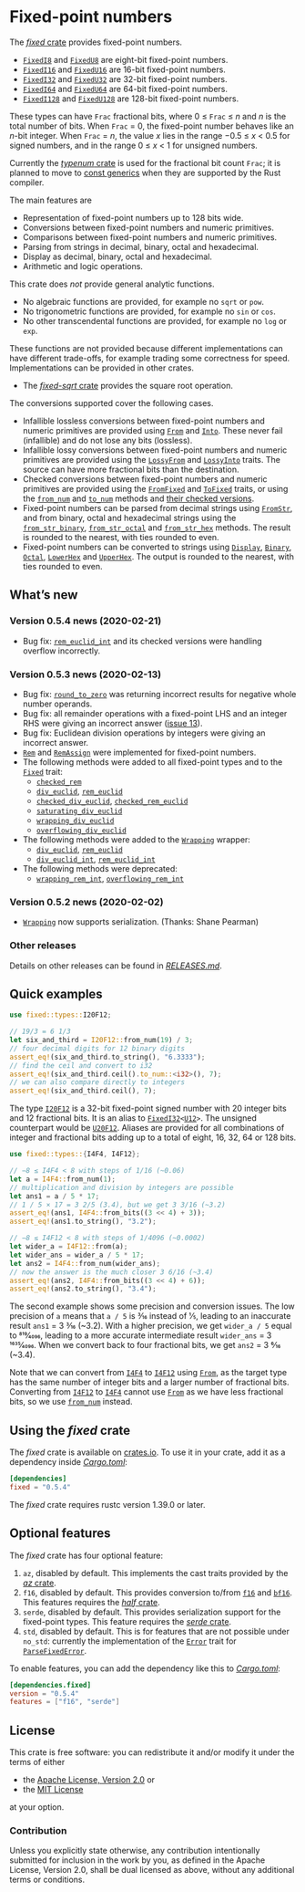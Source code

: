 <!-- Copyright © 2018–2019 Trevor Spiteri -->

<!-- Copying and distribution of this file, with or without
modification, are permitted in any medium without royalty provided the
copyright notice and this notice are preserved. This file is offered
as-is, without any warranty. -->

# Fixed-point numbers

The [*fixed* crate] provides fixed-point numbers.

  * [`FixedI8`] and [`FixedU8`] are eight-bit fixed-point numbers.
  * [`FixedI16`] and [`FixedU16`] are 16-bit fixed-point numbers.
  * [`FixedI32`] and [`FixedU32`] are 32-bit fixed-point numbers.
  * [`FixedI64`] and [`FixedU64`] are 64-bit fixed-point numbers.
  * [`FixedI128`] and [`FixedU128`] are 128-bit fixed-point numbers.

These types can have `Frac` fractional bits, where
0 ≤ `Frac` ≤ <i>n</i> and <i>n</i> is the total number of bits. When
`Frac` = 0, the fixed-point number behaves like an <i>n</i>-bit
integer. When `Frac` = <i>n</i>, the value <i>x</i> lies in the range
−0.5 ≤ <i>x</i> < 0.5 for signed numbers, and in the range
0 ≤ <i>x</i> < 1 for unsigned numbers.

Currently the [*typenum* crate] is used for the fractional bit count
`Frac`; it is planned to move to [const generics] when they are
supported by the Rust compiler.

The main features are

  * Representation of fixed-point numbers up to 128 bits wide.
  * Conversions between fixed-point numbers and numeric primitives.
  * Comparisons between fixed-point numbers and numeric primitives.
  * Parsing from strings in decimal, binary, octal and hexadecimal.
  * Display as decimal, binary, octal and hexadecimal.
  * Arithmetic and logic operations.

This crate does *not* provide general analytic functions.

  * No algebraic functions are provided, for example no `sqrt` or
    `pow`.
  * No trigonometric functions are provided, for example no `sin` or
    `cos`.
  * No other transcendental functions are provided, for example no
    `log` or `exp`.

These functions are not provided because different implementations can
have different trade-offs, for example trading some correctness for
speed. Implementations can be provided in other crates.

  * The [*fixed-sqrt* crate] provides the square root operation.

The conversions supported cover the following cases.

  * Infallible lossless conversions between fixed-point numbers and
    numeric primitives are provided using [`From`] and [`Into`]. These
    never fail (infallible) and do not lose any bits (lossless).
  * Infallible lossy conversions between fixed-point numbers and
    numeric primitives are provided using the [`LossyFrom`] and
    [`LossyInto`] traits. The source can have more fractional bits
    than the destination.
  * Checked conversions between fixed-point numbers and numeric
    primitives are provided using the [`FromFixed`] and [`ToFixed`]
    traits, or using the [`from_num`] and [`to_num`] methods and
    [their checked versions][`checked_from_num`].
  * Fixed-point numbers can be parsed from decimal strings using
    [`FromStr`], and from binary, octal and hexadecimal strings using
    the [`from_str_binary`], [`from_str_octal`] and [`from_str_hex`]
    methods. The result is rounded to the nearest, with ties rounded
    to even.
  * Fixed-point numbers can be converted to strings using [`Display`],
    [`Binary`], [`Octal`], [`LowerHex`] and [`UpperHex`]. The output
    is rounded to the nearest, with ties rounded to even.

## What’s new

### Version 0.5.4 news (2020-02-21)

  * Bug fix: [`rem_euclid_int`] and its checked versions were handling
    overflow incorrectly.

### Version 0.5.3 news (2020-02-13)

  * Bug fix: [`round_to_zero`] was returning incorrect results for
    negative whole number operands.
  * Bug fix: all remainder operations with a fixed-point LHS and an
    integer RHS were giving an incorrect answer ([issue 13]).
  * Bug fix: Euclidean division operations by integers were giving an
    incorrect answer.
  * [`Rem`] and [`RemAssign`] were implemented for fixed-point
    numbers.
  * The following methods were added to all fixed-point types and to
    the [`Fixed`] trait:
	  * [`checked_rem`]
	  * [`div_euclid`], [`rem_euclid`]
	  * [`checked_div_euclid`], [`checked_rem_euclid`]
	  * [`saturating_div_euclid`]
	  * [`wrapping_div_euclid`]
      * [`overflowing_div_euclid`]
  * The following methods were added to the [`Wrapping`] wrapper:
	  * [`div_euclid`][wde], [`rem_euclid`][wre]
	  * [`div_euclid_int`][wdei], [`rem_euclid_int`][wrei]
  * The following methods were deprecated:
      * [`wrapping_rem_int`], [`overflowing_rem_int`]

### Version 0.5.2 news (2020-02-02)

  * [`Wrapping`] now supports serialization. (Thanks: Shane Pearman)

[`Fixed`]: https://docs.rs/fixed/0.5.4/fixed/traits/trait.Fixed.html
[`RemAssign`]: https://doc.rust-lang.org/nightly/core/ops/trait.RemAssign.html
[`Rem`]: https://doc.rust-lang.org/nightly/core/ops/trait.Rem.html
[`Wrapping`]: https://docs.rs/fixed/0.5.4/fixed/struct.Wrapping.html
[`checked_div_euclid`]: https://docs.rs/fixed/0.5.4/fixed/struct.FixedI32.html#method.checked_div_euclid
[`checked_rem_euclid`]: https://docs.rs/fixed/0.5.4/fixed/struct.FixedI32.html#method.checked_rem_euclid
[`checked_rem`]: https://docs.rs/fixed/0.5.4/fixed/struct.FixedI32.html#method.checked_rem
[`div_euclid`]: https://docs.rs/fixed/0.5.4/fixed/struct.FixedI32.html#method.div_euclid
[`overflowing_div_euclid`]: https://docs.rs/fixed/0.5.4/fixed/struct.FixedI32.html#method.overflowing_div_euclid
[`overflowing_rem_int`]: https://docs.rs/fixed/0.5.4/fixed/struct.FixedI32.html#method.overflowing_rem_int
[`rem_euclid_int`]: https://docs.rs/fixed/0.5.4/fixed/struct.FixedI32.html#method.rem_euclid_int
[`rem_euclid`]: https://docs.rs/fixed/0.5.4/fixed/struct.FixedI32.html#method.rem_euclid
[`round_to_zero`]: https://docs.rs/fixed/0.5.4/fixed/struct.FixedI32.html#method.round_to_zero
[`saturating_div_euclid`]: https://docs.rs/fixed/0.5.4/fixed/struct.FixedI32.html#method.saturating_div_euclid
[`wrapping_div_euclid`]: https://docs.rs/fixed/0.5.4/fixed/struct.FixedI32.html#method.wrapping_div_euclid
[`wrapping_rem_int`]: https://docs.rs/fixed/0.5.4/fixed/struct.FixedI32.html#method.wrapping_rem_int
[issue 13]: https://gitlab.com/tspiteri/fixed/issues/13
[wde]: https://docs.rs/fixed/0.5.4/fixed/struct.Wrapping.html#method.div_euclid
[wdei]: https://docs.rs/fixed/0.5.4/fixed/struct.Wrapping.html#method.div_euclid_int
[wre]: https://docs.rs/fixed/0.5.4/fixed/struct.Wrapping.html#method.rem_euclid
[wrei]: https://docs.rs/fixed/0.5.4/fixed/struct.Wrapping.html#method.rem_euclid_int

### Other releases

Details on other releases can be found in [*RELEASES.md*].

[*RELEASES.md*]: https://gitlab.com/tspiteri/fixed/blob/master/RELEASES.md

## Quick examples

```rust
use fixed::types::I20F12;

// 19/3 = 6 1/3
let six_and_third = I20F12::from_num(19) / 3;
// four decimal digits for 12 binary digits
assert_eq!(six_and_third.to_string(), "6.3333");
// find the ceil and convert to i32
assert_eq!(six_and_third.ceil().to_num::<i32>(), 7);
// we can also compare directly to integers
assert_eq!(six_and_third.ceil(), 7);
```

The type [`I20F12`] is a 32-bit fixed-point signed number with 20
integer bits and 12 fractional bits. It is an alias to
<code>[FixedI32][`FixedI32`]&lt;[U12][`U12`]&gt;</code>. The unsigned
counterpart would be [`U20F12`]. Aliases are provided for all
combinations of integer and fractional bits adding up to a total of
eight, 16, 32, 64 or 128 bits.

```rust
use fixed::types::{I4F4, I4F12};

// −8 ≤ I4F4 < 8 with steps of 1/16 (~0.06)
let a = I4F4::from_num(1);
// multiplication and division by integers are possible
let ans1 = a / 5 * 17;
// 1 / 5 × 17 = 3 2/5 (3.4), but we get 3 3/16 (~3.2)
assert_eq!(ans1, I4F4::from_bits((3 << 4) + 3));
assert_eq!(ans1.to_string(), "3.2");

// −8 ≤ I4F12 < 8 with steps of 1/4096 (~0.0002)
let wider_a = I4F12::from(a);
let wider_ans = wider_a / 5 * 17;
let ans2 = I4F4::from_num(wider_ans);
// now the answer is the much closer 3 6/16 (~3.4)
assert_eq!(ans2, I4F4::from_bits((3 << 4) + 6));
assert_eq!(ans2.to_string(), "3.4");
```

The second example shows some precision and conversion issues. The low
precision of `a` means that `a / 5` is 3⁄16 instead of 1⁄5, leading to
an inaccurate result `ans1` = 3 3⁄16 (~3.2). With a higher precision,
we get `wider_a / 5` equal to 819⁄4096, leading to a more accurate
intermediate result `wider_ans` = 3 1635⁄4096. When we convert back to
four fractional bits, we get `ans2` = 3 6⁄16 (~3.4).

Note that we can convert from [`I4F4`] to [`I4F12`] using [`From`], as
the target type has the same number of integer bits and a larger
number of fractional bits. Converting from [`I4F12`] to [`I4F4`]
cannot use [`From`] as we have less fractional bits, so we use
[`from_num`] instead.

## Using the *fixed* crate

The *fixed* crate is available on [crates.io][*fixed* crate]. To use
it in your crate, add it as a dependency inside [*Cargo.toml*]:

```toml
[dependencies]
fixed = "0.5.4"
```

The *fixed* crate requires rustc version 1.39.0 or later.

## Optional features

The *fixed* crate has four optional feature:

 1. `az`, disabled by default. This implements the cast traits
    provided by the [*az* crate].
 2. `f16`, disabled by default. This provides conversion to/from
    [`f16`] and [`bf16`]. This features requires the [*half* crate].
 3. `serde`, disabled by default. This provides serialization support
    for the fixed-point types. This feature requires the
    [*serde* crate].
 4. `std`, disabled by default. This is for features that are not
    possible under `no_std`: currently the implementation of the
    [`Error`] trait for [`ParseFixedError`].

To enable features, you can add the dependency like this to
[*Cargo.toml*]:

```toml
[dependencies.fixed]
version = "0.5.4"
features = ["f16", "serde"]
```

## License

This crate is free software: you can redistribute it and/or modify it
under the terms of either

  * the [Apache License, Version 2.0][LICENSE-APACHE] or
  * the [MIT License][LICENSE-MIT]

at your option.

### Contribution

Unless you explicitly state otherwise, any contribution intentionally
submitted for inclusion in the work by you, as defined in the Apache
License, Version 2.0, shall be dual licensed as above, without any
additional terms or conditions.

[*Cargo.toml*]: https://doc.rust-lang.org/cargo/guide/dependencies.html
[*az* crate]: https://crates.io/crates/az
[*fixed* crate]: https://crates.io/crates/fixed
[*fixed-sqrt* crate]: https://crates.io/crates/fixed-sqrt
[*half* crate]: https://crates.io/crates/half
[*serde* crate]: https://crates.io/crates/serde
[*typenum* crate]: https://crates.io/crates/typenum
[LICENSE-APACHE]: https://www.apache.org/licenses/LICENSE-2.0
[LICENSE-MIT]: https://opensource.org/licenses/MIT
[`Binary`]: https://doc.rust-lang.org/nightly/core/fmt/trait.Binary.html
[`Display`]: https://doc.rust-lang.org/nightly/core/fmt/trait.Display.html
[`Error`]: https://doc.rust-lang.org/nightly/std/error/trait.Error.html
[`FixedI128`]: https://docs.rs/fixed/0.5.4/fixed/struct.FixedI128.html
[`FixedI16`]: https://docs.rs/fixed/0.5.4/fixed/struct.FixedI16.html
[`FixedI32`]: https://docs.rs/fixed/0.5.4/fixed/struct.FixedI32.html
[`FixedI64`]: https://docs.rs/fixed/0.5.4/fixed/struct.FixedI64.html
[`FixedI8`]: https://docs.rs/fixed/0.5.4/fixed/struct.FixedI8.html
[`FixedU128`]: https://docs.rs/fixed/0.5.4/fixed/struct.FixedU128.html
[`FixedU16`]: https://docs.rs/fixed/0.5.4/fixed/struct.FixedU16.html
[`FixedU32`]: https://docs.rs/fixed/0.5.4/fixed/struct.FixedU32.html
[`FixedU64`]: https://docs.rs/fixed/0.5.4/fixed/struct.FixedU64.html
[`FixedU8`]: https://docs.rs/fixed/0.5.4/fixed/struct.FixedU8.html
[`FromFixed`]: https://docs.rs/fixed/0.5.4/fixed/traits/trait.FromFixed.html
[`FromStr`]: https://doc.rust-lang.org/nightly/core/str/trait.FromStr.html
[`From`]: https://doc.rust-lang.org/nightly/core/convert/trait.From.html
[`I20F12`]: https://docs.rs/fixed/0.5.4/fixed/types/type.I20F12.html
[`I4F12`]: https://docs.rs/fixed/0.5.4/fixed/types/type.I4F12.html
[`I4F4`]: https://docs.rs/fixed/0.5.4/fixed/types/type.I4F4.html
[`Into`]: https://doc.rust-lang.org/nightly/core/convert/trait.Into.html
[`LossyFrom`]: https://docs.rs/fixed/0.5.4/fixed/traits/trait.LossyFrom.html
[`LossyInto`]: https://docs.rs/fixed/0.5.4/fixed/traits/trait.LossyInto.html
[`LowerHex`]: https://doc.rust-lang.org/nightly/core/fmt/trait.LowerHex.html
[`Octal`]: https://doc.rust-lang.org/nightly/core/fmt/trait.Octal.html
[`ParseFixedError`]: https://docs.rs/fixed/0.5.4/fixed/struct.ParseFixedError.html
[`ToFixed`]: https://docs.rs/fixed/0.5.4/fixed/traits/trait.ToFixed.html
[`U12`]: https://docs.rs/fixed/0.5.4/fixed/types/extra/type.U12.html
[`U20F12`]: https://docs.rs/fixed/0.5.4/fixed/types/type.U20F12.html
[`UpperHex`]: https://doc.rust-lang.org/nightly/core/fmt/trait.UpperHex.html
[`bf16`]: https://docs.rs/half/^1/half/struct.bf16.html
[`checked_from_num`]: https://docs.rs/fixed/0.5.4/fixed/struct.FixedI32.html#method.checked_from_num
[`f16`]: https://docs.rs/half/^1/half/struct.f16.html
[`from_num`]: https://docs.rs/fixed/0.5.4/fixed/struct.FixedI32.html#method.from_num
[`from_str_binary`]: https://docs.rs/fixed/0.5.4/fixed/struct.FixedI32.html#method.from_str_binary
[`from_str_hex`]: https://docs.rs/fixed/0.5.4/fixed/struct.FixedI32.html#method.from_str_hex
[`from_str_octal`]: https://docs.rs/fixed/0.5.4/fixed/struct.FixedI32.html#method.from_str_octal
[`to_num`]: https://docs.rs/fixed/0.5.4/fixed/struct.FixedI32.html#method.to_num
[const generics]: https://github.com/rust-lang/rust/issues/44580
